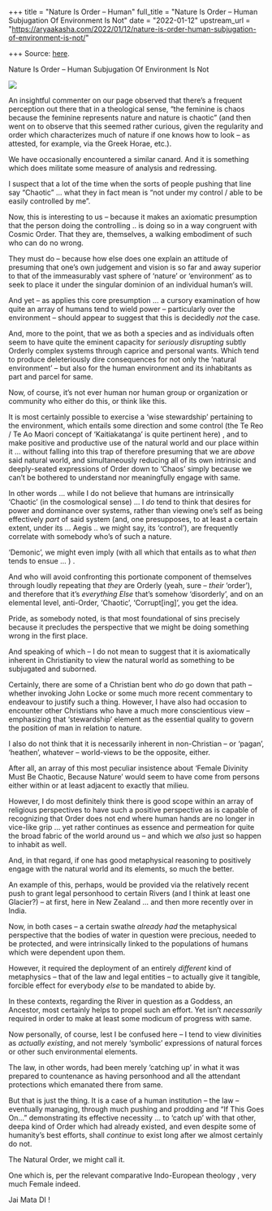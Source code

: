+++
title = "Nature Is Order – Human"
full_title = "Nature Is Order – Human Subjugation Of Environment Is Not"
date = "2022-01-12"
upstream_url = "https://aryaakasha.com/2022/01/12/nature-is-order-human-subjugation-of-environment-is-not/"

+++
Source: [here](https://aryaakasha.com/2022/01/12/nature-is-order-human-subjugation-of-environment-is-not/).

Nature Is Order – Human Subjugation Of Environment Is Not

![](https://aryaakasha.files.wordpress.com/2022/01/athel_loren_elfos_silvanos_por_sven_bybee.jpg?w=1024)

An insightful commenter on our page observed that there’s a frequent
perception out there that in a theological sense, “the feminine is chaos
because the feminine represents nature and nature is chaotic” (and then
went on to observe that this seemed rather curious, given the regularity
and order which characterizes much of nature if one knows how to look –
as attested, for example, via the Greek Horae, etc.).

We have occasionally encountered a similar canard. And it is something
which does militate some measure of analysis and redressing.

I suspect that a lot of the time when the sorts of people pushing that
line say “Chaotic” … what they in fact mean is “not under my control /
able to be easily controlled by me”.

Now, this is interesting to us – because it makes an axiomatic
presumption that the person doing the controlling .. is doing so in a
way congruent with Cosmic Order. That they are, themselves, a walking
embodiment of such who can do no wrong.

They must do – because how else does one explain an attitude of
presuming that one’s own judgement and vision is so far and away
superior to that of the immeasurably vast sphere of ‘nature’ or
‘environment’ as to seek to place it under the singular dominion of an
individual human’s will.

And yet – as applies this core presumption … a cursory examination of
how quite an array of humans tend to wield power – particularly over the
environment – should appear to suggest that this is decidedly *not* the
case.

And, more to the point, that we as both a species and as individuals
often seem to have quite the eminent capacity for *seriously disrupting*
subtly Orderly complex systems through caprice and personal wants. Which
tend to produce deleteriously dire consequences for not only the
‘natural environment’ – but also for the human environment and its
inhabitants as part and parcel for same.

Now, of course, it’s not ever human nor human group or organization or
community who either do this, or think like this.

It is most certainly possible to exercise a ‘wise stewardship’
pertaining to the environment, which entails some direction and some
control (the Te Reo / Te Ao Maori concept of ‘Kaitiakatanga’ is quite
pertinent here) , and to make positive and productive use of the natural
world and our place within it … without falling into this trap of
therefore presuming that we are *above* said natural world, and
simultaneously reducing all of its own intrinsic and deeply-seated
expressions of Order down to ‘Chaos’ simply because we can’t be bothered
to understand nor meaningfully engage with same.

In other words … while I do not believe that humans are intrinsically
‘Chaotic’ (in the cosmological sense) … I *do* tend to think that
desires for power and dominance over systems, rather than viewing one’s
self as being effectively *part* of said system (and, one presupposes,
to at least a certain extent, under its … Aegis .. we might say, its
‘control’), are frequently correlate with somebody who’s of such a
nature.

‘Demonic’, we might even imply (with all which that entails as to what
*then* tends to ensue … ) .

And who will avoid confronting this portionate component of themselves
through loudly repeating that *they* are Orderly (yeah, sure – *their*
‘order’), and therefore that it’s *everything Else* that’s somehow
‘disorderly’, and on an elemental level, anti-Order, ‘Chaotic’,
‘Corrupt\[ing\]’, you get the idea.

Pride, as somebody noted, is that most foundational of sins precisely
because it precludes the perspective that we might be doing something
wrong in the first place.

And speaking of which – I do not mean to suggest that it is
axiomatically inherent in Christianity to view the natural world as
something to be subjugated and suborned.

Certainly, there are some of a Christian bent who *do* go down that path
– whether invoking John Locke or some much more recent commentary to
endeavour to justify such a thing. However, I have also had occasion to
encounter other Christians who have a much more conscientious view –
emphasizing that ‘stewardship’ element as the essential quality to
govern the position of man in relation to nature.

I also do not think that it is necessarily inherent in non-Christian –
or ‘pagan’, ‘heathen’, whatever – world-views to be the opposite,
either.

After all, an array of this most peculiar insistence about ‘Female
Divinity Must Be Chaotic, Because Nature’ would seem to have come from
persons either within or at least adjacent to exactly that milieu.

However, I do most definitely think there is good scope within an array
of religious perspectives to have such a positive perspective as is
capable of recognizing that Order does not end where human hands are no
longer in vice-like grip … yet rather continues as essence and
permeation for quite the broad fabric of the world around us – and which
we *also* just so happen to inhabit as well.

And, in that regard, if one has good metaphysical reasoning to
positively engage with the natural world and its elements, so much the
better.

An example of this, perhaps, would be provided via the relatively recent
push to grant legal personhood to certain Rivers (and I think at least
one Glacier?) – at first, here in New Zealand … and then more recently
over in India.

Now, in both cases – a certain swathe *already had* the metaphysical
perspective that the bodies of water in question were precious, needed
to be protected, and were intrinsically linked to the populations of
humans which were dependent upon them.

However, it required the deployment of an entirely *different* kind of
metaphysics – that of the law and legal entities – to actually give it
tangible, forcible effect for everybody *else* to be mandated to abide
by.

In these contexts, regarding the River in question as a Goddess, an
Ancestor, most certainly helps to propel such an effort. Yet isn’t
*necessarily* required in order to make at least some modicum of
progress with same.

Now personally, of course, lest I be confused here – I tend to view
divinities as *actually existing*, and not merely ‘symbolic’ expressions
of natural forces or other such environmental elements.

The law, in other words, had been merely ‘catching up’ in what it was
prepared to countenance as having personhood and all the attendant
protections which emanated there from same.

But that is just the thing. It is a case of a human institution – the
law – eventually managing, through much pushing and prodding and “If
This Goes On…” demonstrating its effective necessity … to ‘catch up’
with that other, deepa kind of Order which had already existed, and even
despite some of humanity’s best efforts, shall *continue* to exist long
after we almost certainly do not.

The Natural Order, we might call it.

One which is, per the relevant comparative Indo-European theology , very
much Female indeed.

Jai Mata DI !
